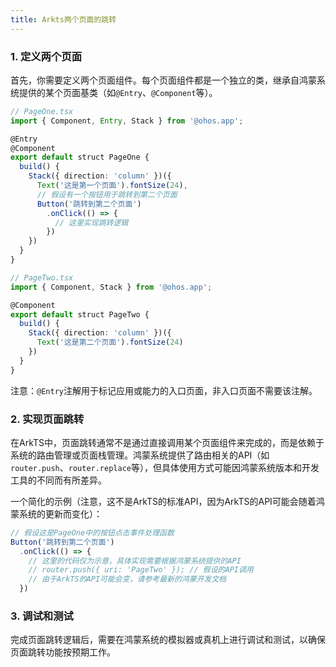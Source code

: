 ```yaml
---
title: Arkts两个页面的跳转
---
```

### 1. 定义两个页面

首先，你需要定义两个页面组件。每个页面组件都是一个独立的类，继承自鸿蒙系统提供的某个页面基类（如`@Entry`、`@Component`等）。

```typescript
// PageOne.tsx
import { Component, Entry, Stack } from '@ohos.app';

@Entry
@Component
export default struct PageOne {
  build() {
    Stack({ direction: 'column' })({
      Text('这是第一个页面').fontSize(24),
      // 假设有一个按钮用于跳转到第二个页面
      Button('跳转到第二个页面')
        .onClick(() => {
          // 这里实现跳转逻辑
        })
    })
  }
}

// PageTwo.tsx
import { Component, Stack } from '@ohos.app';

@Component
export default struct PageTwo {
  build() {
    Stack({ direction: 'column' })({
      Text('这是第二个页面').fontSize(24)
    })
  }
}
```

注意：`@Entry`注解用于标记应用或能力的入口页面，非入口页面不需要该注解。

### 2. 实现页面跳转

在ArkTS中，页面跳转通常不是通过直接调用某个页面组件来完成的，而是依赖于系统的路由管理或页面栈管理。鸿蒙系统提供了路由相关的API（如`router.push`、`router.replace`等），但具体使用方式可能因鸿蒙系统版本和开发工具的不同而有所差异。

一个简化的示例（注意，这不是ArkTS的标准API，因为ArkTS的API可能会随着鸿蒙系统的更新而变化）：

```typescript
// 假设这是PageOne中的按钮点击事件处理函数
Button('跳转到第二个页面')
  .onClick(() => {
    // 这里的代码仅为示意，具体实现需要根据鸿蒙系统提供的API
    // router.push({ uri: 'PageTwo' }); // 假设的API调用
    // 由于ArkTS的API可能会变，请参考最新的鸿蒙开发文档
  })
```

### 3. 调试和测试

完成页面跳转逻辑后，需要在鸿蒙系统的模拟器或真机上进行调试和测试，以确保页面跳转功能按预期工作。